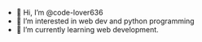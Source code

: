 - 👋 Hi, I’m @code-lover636
- 👀 I’m interested in web dev and python programming 
- 🌱 I’m currently learning web development.
